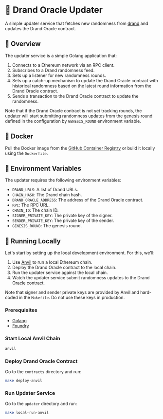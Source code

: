 # 🎲 Drand Oracle Updater

A simple updater service that fetches new randomness from [drand](https://drand.love) and updates the Drand Oracle contract.

## 📖 Overview

The updater service is a simple Golang application that:

1. Connects to a Ethereum network via an RPC client.
2. Subscribes to a Drand randomness feed.
3. Sets up a listener for new randomness rounds.
4. Sets up a catch-up mechanism to update the Drand Oracle contract with historical randomness based on the latest round information from the Drand Oracle contract.
5. Sends a transaction to the Drand Oracle contract to update the randomness.

Note that if the Drand Oracle contract is not yet tracking rounds, the updater will start submitting randomness updates from the genesis round defined in the configuration by `GENESIS_ROUND` environment variable.

## 🐳 Docker

Pull the Docker image from the [GitHub Container Registry](https://github.com/orgs/Galxe/packages?repo_name=drand-oracle) or build it locally using the `Dockerfile`.

## 🚀 Environment Variables

The updater requires the following environment variables:

- `DRAND_URLS`: A list of Drand URLs.
- `CHAIN_HASH`: The Drand chain hash.
- `DRAND_ORACLE_ADDRESS`: The address of the Drand Oracle contract.
- `RPC`: The RPC URL.
- `CHAIN_ID`: The chain ID.
- `SIGNER_PRIVATE_KEY`: The private key of the signer.
- `SENDER_PRIVATE_KEY`: The private key of the sender.
- `GENESIS_ROUND`: The genesis round.

## 🕺 Running Locally

Let's start by setting up the local development environment. For this, we'll:

1. Use [Anvil](https://book.getfoundry.sh/anvil/) to run a local Ethereum chain.
2. Deploy the Drand Oracle contract to the local chain.
3. Run the updater service against the local chain.
4. Watch the updater service submit randomness updates to the Drand Oracle contract.

Note that signer and sender private keys are provided by Anvil and hard-coded in the `Makefile`. Do not use these keys in production.

### Prerequisites

- [Golang](https://go.dev/dl/)
- [Foundry](https://book.getfoundry.sh/getting-started/)

### Start Local Anvil Chain

```bash
anvil
```

### Deploy Drand Oracle Contract

Go to the `contracts` directory and run:

```bash
make deploy-anvil
```

### Run Updater Service

Go to the `updater` directory and run:

```bash
make local-run-anvil
```

